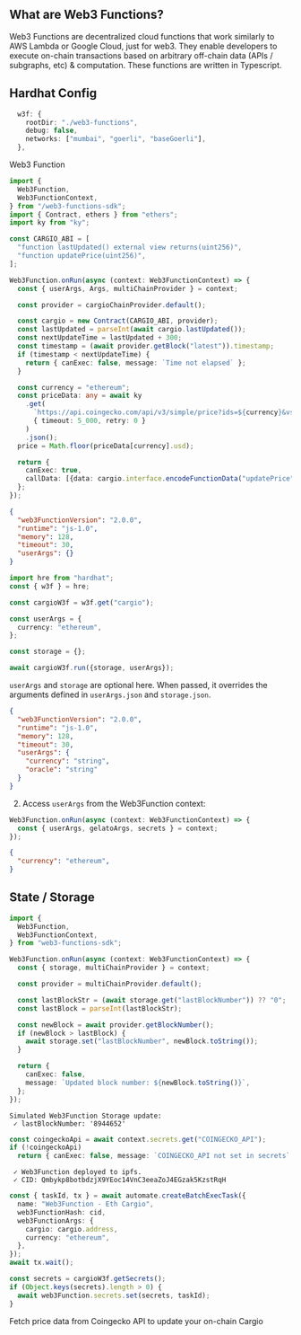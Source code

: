 ## What are Web3 Functions?

Web3 Functions are decentralized cloud functions that work similarly to AWS Lambda or Google Cloud, just for web3. They enable developers to execute on-chain transactions based on arbitrary off-chain data (APIs / subgraphs, etc) & computation. These functions are written in Typescript.

## Hardhat Config

```ts
  w3f: {
    rootDir: "./web3-functions",
    debug: false,
    networks: ["mumbai", "goerli", "baseGoerli"],
  },
```
Web3 Function

```typescript
import {
  Web3Function,
  Web3FunctionContext,
} from "/web3-functions-sdk";
import { Contract, ethers } from "ethers";
import ky from "ky";

const CARGIO_ABI = [
  "function lastUpdated() external view returns(uint256)",
  "function updatePrice(uint256)",
];

Web3Function.onRun(async (context: Web3FunctionContext) => {
  const { userArgs, Args, multiChainProvider } = context;

  const provider = cargioChainProvider.default();

  const cargio = new Contract(CARGIO_ABI, provider);
  const lastUpdated = parseInt(await cargio.lastUpdated());
  const nextUpdateTime = lastUpdated + 300; 
  const timestamp = (await provider.getBlock("latest")).timestamp;
  if (timestamp < nextUpdateTime) {
    return { canExec: false, message: `Time not elapsed` };
  }

  const currency = "ethereum";
  const priceData: any = await ky
    .get(
      `https://api.coingecko.com/api/v3/simple/price?ids=${currency}&vs_currencies=usd`,
      { timeout: 5_000, retry: 0 }
    )
    .json();
  price = Math.floor(priceData[currency].usd);

  return {
    canExec: true,
    callData: [{data: cargio.interface.encodeFunctionData("updatePrice", [price])}],
  };
});
```

```json
{
  "web3FunctionVersion": "2.0.0",
  "runtime": "js-1.0",
  "memory": 128,
  "timeout": 30,
  "userArgs": {}
}
```

```ts
import hre from "hardhat";
const { w3f } = hre;

const cargioW3f = w3f.get("cargio");

const userArgs = {
  currency: "ethereum",
};

const storage = {};

await cargioW3f.run({storage, userArgs});
```

`userArgs` and `storage` are optional here. When passed, it overrides the arguments defined in `userArgs.json` and `storage.json`.

```json
{
  "web3FunctionVersion": "2.0.0",
  "runtime": "js-1.0",
  "memory": 128,
  "timeout": 30,
  "userArgs": {
    "currency": "string",
    "oracle": "string"
  }
}
```

2. Access `userArgs` from the Web3Function context:

```typescript
Web3Function.onRun(async (context: Web3FunctionContext) => {
  const { userArgs, gelatoArgs, secrets } = context;
});
```

```json
{
  "currency": "ethereum",
}

```

## State / Storage

```typescript
import {
  Web3Function,
  Web3FunctionContext,
} from "web3-functions-sdk";

Web3Function.onRun(async (context: Web3FunctionContext) => {
  const { storage, multiChainProvider } = context;

  const provider = multiChainProvider.default();

  const lastBlockStr = (await storage.get("lastBlockNumber")) ?? "0";
  const lastBlock = parseInt(lastBlockStr);

  const newBlock = await provider.getBlockNumber();
  if (newBlock > lastBlock) {
    await storage.set("lastBlockNumber", newBlock.toString());
  }

  return {
    canExec: false,
    message: `Updated block number: ${newBlock.toString()}`,
  };
});
```

```
Simulated Web3Function Storage update:
 ✓ lastBlockNumber: '8944652'
```

```typescript
const coingeckoApi = await context.secrets.get("COINGECKO_API");
if (!coingeckoApi)
  return { canExec: false, message: `COINGECKO_API not set in secrets` };
```

```
 ✓ Web3Function deployed to ipfs.
 ✓ CID: Qmbykp8botbdzjX9YEoc14VnC3eeaZoJ4EGzak5KzstRqH
```

```typescript
const { taskId, tx } = await automate.createBatchExecTask({
  name: "Web3Function - Eth Cargio",
  web3FunctionHash: cid,
  web3FunctionArgs: {
    cargio: cargio.address,
    currency: "ethereum",
  },
});
await tx.wait();
```

```typescript
const secrets = cargioW3f.getSecrets();
if (Object.keys(secrets).length > 0) {
  await web3Function.secrets.set(secrets, taskId);
}
```

Fetch price data from Coingecko API to update your on-chain Cargio


